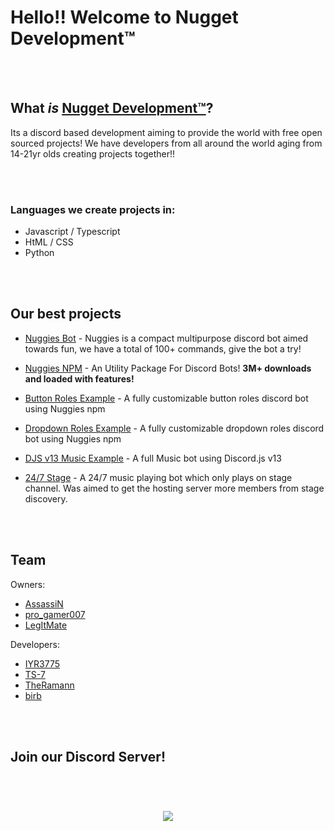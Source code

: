 # Hello!! Welcome to Nugget Development™️
<br> <br>

## What ***is*** [Nugget Development™️](https://discord.gg/5PkRRer4pR)?

Its a discord based development aiming to provide the world with free open sourced projects! We have developers from all around the world aging from 14-21yr olds creating projects together!!

<br> <br>

### Languages we create projects in:

- Javascript / Typescript
- HtML / CSS
- Python

<br> <br>

## Our best projects

- [Nuggies Bot](https://top.gg/bot/779741162465525790/invite) - Nuggies is a compact multipurpose discord bot aimed towards fun, we have a total of 100+ commands, give the bot a try!

- [Nuggies NPM](npmjs.com/package/nuggies) - An Utility Package For Discord Bots! **3M+ downloads and loaded with features!**

- [Button Roles Example](https://github.com/Nuggies-bot/buttonroles-example) - A fully customizable button roles discord bot using Nuggies npm


- [Dropdown Roles Example](https://github.com/Nuggies-bot/dropdown-roles-example) - A fully customizable dropdown roles discord bot using Nuggies npm

- [DJS v13 Music Example](https://github.com/Nuggies-bot/djs-music-example) - A full Music bot using Discord.js v13

- [24/7 Stage](https://github.com/Nuggies-bot/24-7-stage) - A 24/7 music playing bot which only plays on stage channel. Was aimed to get the hosting server more members from stage discovery.

<br> <br>

## Team

Owners:
- [AssassiN](https://github.com/orgs/Nuggies-bot/people/Assassin-1234)
- [pro_gamer007](https://github.com/orgs/Nuggies-bot/people/pro-gamer007)
- [LegItMate](https://github.com/LegItMate)

Developers:
- [IYR3775](https://github.com/orgs/Nuggies-bot/people/IYR3775)
- [TS-7](https://github.com/orgs/Nuggies-bot/people/TS-7)
- [TheRamann](https://github.com/orgs/Nuggies-bot/people/TheRamann)
- [birb](https://github.com/orgs/Nuggies-bot/people/birbified)

<br> <br>

## Join our Discord Server!

<br>

<h1 align="center"><a href="https://discord.gg/5PkRRer4pR"><img src="https://invidget.switchblade.xyz/5PkRRer4pR"></a></h1>